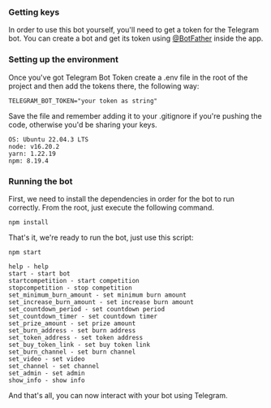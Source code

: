 ### Getting keys
In order to use this bot yourself, you'll need to get a token for the Telegram bot.
You can create a bot and get its token using [@BotFather](https://t.me/botfather) inside the app.

### Setting up the environment
Once you've got Telegram Bot Token create a .env file in the root of the project and then add the tokens there, the following way:
```text
TELEGRAM_BOT_TOKEN="your token as string"
```
Save the file and remember adding it to your .gitignore if you're pushing the code, otherwise you'd be sharing your keys.

```text
OS: Ubuntu 22.04.3 LTS
node: v16.20.2
yarn: 1.22.19
npm: 8.19.4
```

### Running the bot
First, we need to install the dependencies in order for the bot to run correctly. From the root, just execute the following command.
```shell
npm install
```
That's it, we're ready to run the bot, just use this script:
```shell
npm start
```

```help
help - help
start - start bot
startcompetition - start competition
stopcompetition - stop competition
set_minimum_burn_amount - set minimum burn amount
set_increase_burn_amount - set increase burn amount
set_countdown_period - set countdown period
set_countdown_timer - set countdown timer
set_prize_amount - set prize amount
set_burn_address - set burn address
set_token_address - set token address
set_buy_token_link - set buy token link
set_burn_channel - set burn channel
set_video - set video
set_channel - set channel
set_admin - set admin
show_info - show info
```

And that's all, you can now interact with your bot using Telegram.